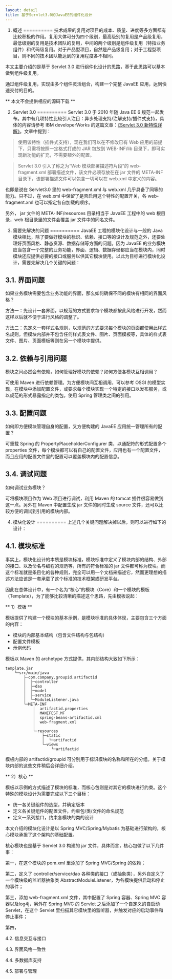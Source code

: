 ```yaml
---
layout: detail
title: 基于Servlet3.0的JavaEE的组件化设计
---
```

1. 概述
==========
技术成果的复用对项目的成本、质量、进度等多方面都有比较积极的作用。复用大体可分为四个级别，最高级别的复用是产品级复用，最低级别的复用是技术团队的复用，中间的两个级别是组件级复用（特指业务组件）和代码级复用。对于产品型项目，自然是产品级复用；对于工程型项目，则不同的技术团队能达到的复用程度各不相同。

本文主要介绍的是基于 Servlet 3.0 进行组件化设计的思路，基于此思路可以基本做到组件级复用。

通过组件级复用，实现由多个组件灵活组合，构建一个完整 JavaEE 应用，达到快速交付的目的。

** 本文不会提供相应的源码下载 **

2. Servlet 3.0
==========
Servlet 3.0 于 2010 年随 Java EE 6 规范一起发布。其中有几项特性比较引人注目：异步处理支持/注解支持/插件式支持，具体的内容请参考 IBM developerWorks 的这篇文章：[《Servlet 3.0 新特性详解》][1]。文章中提到：

> 使用该特性（插件式支持），现在我们可以在不修改已有 Web 应用的前提下，只需将按照一定格式打成的 JAR 包放到 WEB-INF/lib 目录下，即可实现新功能的扩充，不需要额外的配置。

> Servlet 3.0 引入了称之为“Web 模块部署描述符片段”的 web-fragment.xml 部署描述文件，该文件必须存放在在 jar 文件的 META-INF 目录下，该部署描述文件可以包含一切可以在 web.xml 中定义的内容。

也即是说在 Servlet3.0 里的 web-fragment.xml 与 web.xml 几乎具备了同等的能力。只不过，在 web.xml 中保留了是否启用这个特性的配置开关，各 web-fragment.xml 也可以指定各自加载的顺序。

另外， jar 文件的 META-INF/resources 目录相当于 JavaEE 工程中的 web 根目录，web 根目录里的文件会覆盖 jar 文件中的同名文件。

3. 需要先解决的问题
==========
JavaEE 工程的模块化设计与一般的 Java 模块相比，除了要做好模块的标识、依赖、接口等的设计及规范之外，还要处理好页面风格、静态资源、数据存储等方面的问题。因为 JavaEE 的业务模块应当包含一个完整的业务功能，界面、逻辑、数据存储都应当在模块内，同时模块还应提供必要的接口或服务以供其它模块使用。以此为目标进行模块化设计，需要先解决几个关键的问题：

3.1. 界面问题
----------
如果业务模块需要包含业务功能的界面，那么如何确保不同的模块有相同的界面风格？

方法一：先设计一套界面，以规范的方式要求每个模块都按此风格进行开发，然而这样以后就不便于进行风格的调整了。

方法二：先定义一套样式名规则，以规范的方式要求每个模块的页面都使用此样式名规则，但模块内部并不包含任何样式表文件、图片、页面模板等，具体的样式表文件、图片、页面模板等则在另一个模块中提供。

3.2. 依赖与引用问题
----------
模块之间必然会有依赖，如何管理好模块的依赖？如何方便各模块互相调用？

可使用 Maven 进行依赖管理。为方便模块间互相调用，可以参考 OSGI 的模型实现，在模块中添加配置文件，或要求每个模块实现一个特定的接口以发布服务，或以规范的形式暴露指定的类包。使用 Spring 管理类之间的引用。

3.3. 配置问题
----------
如何即方便模块管理自身的配置，又方便构建的 JavaEE 应用统一管理所有的配置？

可重载 Spring 的 PropertyPlaceholderConfigurer 类，以通配符的形式配置多个 properties 文件，每个模块都可以有自己的配置文件，应用也有一个配置文件，而且应用的配置文件里的配置可以覆盖模块内的配置信息。

3.4. 调试问题
----------
如何调试业务模块？

可将模块项目作为 Web 项目进行调试，利用 Maven 的 tomcat 插件很容易做到这一点。另外在 Maven 中配置生成 jar 文件的同时生成 source 文件，还可以比较方便的调试到引用的模块内部。

4. 模块化设计
==========
上述几个关键问题解决掉以后，则可以进行如下的设计：

4.1. 模块标准
----------
事实上，模块化设计的本质是模块标准，模块标准中定义了模块内部的结构、外部的接口、以及命名与编程的规范等，所有的符合标准的 jar 文件都可称为模块。而这个标准就是条目化的各种规则，完全可以用一个文档来描述它，然而更理想的描述方法应该是一套承载了这个标准的技术框架或研发平台。

因此在总体设计中，有一个名为“核心”的模块（Core）和一个模块的模板（Template），为了能够比较清晰的描述这个思路，先由模板说起：

** 1）模板 **

模板提供了构建一个模块的基本示例，是模块标准的具体体现，主要包含三个方面的内容：

* 模块的内部基本结构（包含文件结构与包结构）
* 配置文件模板
* 示例代码

模板以 Maven 的 archetype 方式提供，其内部结构大致如下所示：

    template.jar
        └─src/main/java
            ├─com.company.groupid.artifactid
            │  ├─controller
            │  ├─dao
            │  ├─model
            │  ├─service
            │  └─ModuleListener.java
            └─META-INF
                │  artifactid.properties
                │  MANIFEST.MF
                │  spring-beans-artifactid.xml
                │  web-fragment.xml
                │
                └─resources
                    ├─static
                    │  └─artifactid
                    └─views
                        └─artifactid

模板内部的 artifactid/groupid 可分别用于标识模块的名称和所在的分组。关于模块内部的这些文件稍后会详细介绍。

** 2）核心 **

模板以示例的方式描述了模块的标准，而核心包则是对其它的模块进行约束。这个特殊的模块设计为需要完成以下三个目标：

* 统一各关键组件的选型，并确定版本
* 定义各关键组件的配置文件，约束包/类/文件的命名规范
* 定义一系列接口，约束各模块的类的设计

本文介绍的模块化设计是以 Spring MVC/Spring/Mybatis 为基础进行架构的，核心模块承担了这个架构的基础配置。

核心模块也是基于 Servlet 3.0 构建的 jar 文件，具体而言，核心包做了以下几件事：

第一，在这个模块的 pom.xml 里添加了 Spring MVC/Spring 的依赖；

第二，定义了 controller/service/dao 各种类的接口（或抽象类），另外自定义了一个模块级的监听器抽象类 AbstractModuleListener，为各模块提供启动和停止的事件；

第三，添加 web-fragment.xml 文件，其中配置了 Spring 容器、Spring MVC 容器以及log4j，另外在 Spring MVC 的 Servlet 之后添加了一个自定义的自启动 Servlet，在这个 Servlet 里扫描其它模块里的监听器，并触发对应的启动事件和停止事件；

第四，

4.2. 信息交互与接口

4.3. 界面风格一致性

4.4. 多数据库支持

4.5. 部署与管理




[1]:http://www.ibm.com/developerworks/cn/java/j-lo-servlet30/
